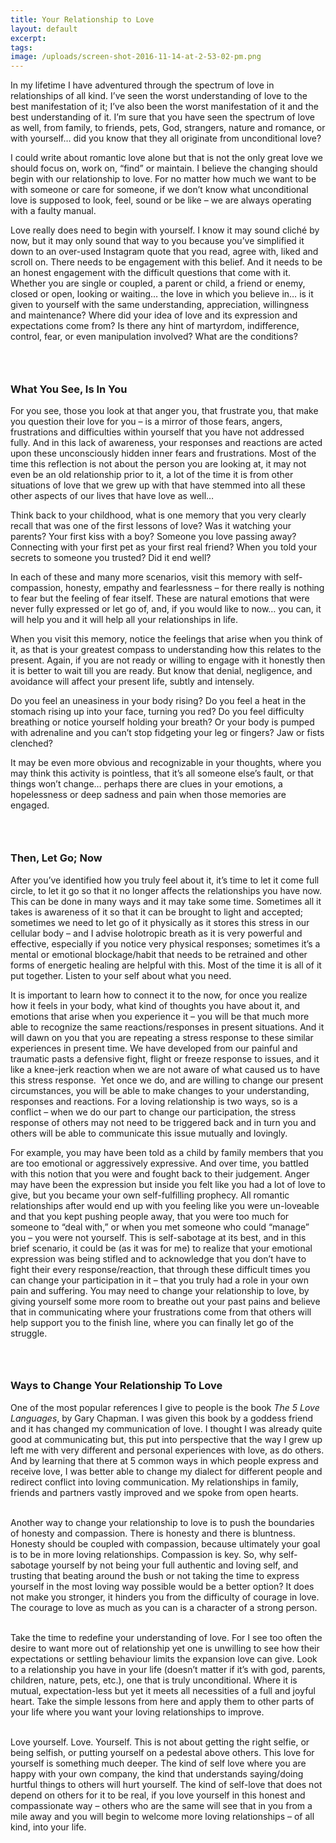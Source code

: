 ```yaml
---
title: Your Relationship to Love
layout: default
excerpt:
tags:
image: /uploads/screen-shot-2016-11-14-at-2-53-02-pm.png
---
```



In my lifetime I have adventured through the spectrum of love in relationships of all kind. I’ve seen the worst understanding of love to the best manifestation of it; I’ve also been the worst manifestation of it and the best understanding of it. I’m sure that you have seen the spectrum of love as well, from family, to friends, pets, God, strangers, nature and romance, or with yourself… did you know that they all originate from unconditional love?

I could write about romantic love alone but that is not the only great love we should focus on, work on, “find” or maintain. I believe the changing should begin with our relationship to love. For no matter how much we want to be with someone or care for someone, if we don’t know what unconditional love is supposed to look, feel, sound or be like – we are always operating with a faulty manual.

Love really does need to begin with yourself. I know it may sound clich&eacute; by now, but it may only sound that way to you because you’ve simplified it down to an over-used Instagram quote that you read, agree with, liked and scroll on. There needs to be engagement with this belief. And it needs to be an honest engagement with the difficult questions that come with it. Whether you are single or coupled, a parent or child, a friend or enemy, closed or open, looking or waiting… the love in which you believe in… is it given to yourself with the same understanding, appreciation, willingness and maintenance? Where did your idea of love and its expression and expectations come from? Is there any hint of martyrdom, indifference, control, fear, or even manipulation involved? What are the conditions?

### &nbsp;

### What You See, Is In You

For you see, those you look at that anger you, that frustrate you, that make you question their love for you – is a mirror of those fears, angers, frustrations and difficulties within yourself that you have not addressed fully. And in this lack of awareness, your responses and reactions are acted upon these unconsciously hidden inner fears and frustrations. Most of the time this reflection is not about the person you are looking at, it may not even be an old relationship prior to it, a lot of the time it is from other situations of love that we grew up with that have stemmed into all these other aspects of our lives that have love as well…

Think back to your childhood, what is one memory that you very clearly recall that was one of the first lessons of love? Was it watching your parents? Your first kiss with a boy? Someone you love passing away? Connecting with your first pet as your first real friend? When you told your secrets to someone you trusted? Did it end well?

In each of these and many more scenarios, visit this memory with self-compassion, honesty, empathy and fearlessness – for there really is nothing to fear but the feeling of fear itself. These are natural emotions that were never fully expressed or let go of, and, if you would like to now… you can, it will help you and it will help all your relationships in life.

When you visit this memory, notice the feelings that arise when you think of it, as that is your greatest compass to understanding how this relates to the present. Again, if you are not ready or willing to engage with it honestly then it is better to wait till you are ready. But know that denial, negligence, and avoidance will affect your present life, subtly and intensely.&nbsp;

Do you feel an uneasiness in your body rising? Do you feel a heat in the stomach rising up into your face, turning you red? Do you feel difficulty breathing or notice yourself holding your breath? Or your body is pumped with adrenaline and you can’t stop fidgeting your leg or fingers? Jaw or fists clenched?

It may be even more obvious and recognizable in your thoughts, where you may think this activity is pointless, that it’s all someone else’s fault, or that things won’t change… perhaps there are clues in your emotions, a hopelessness or deep sadness and pain when those memories are engaged.

### &nbsp;

### Then, Let Go; Now

After you’ve identified how you truly feel about it, it’s time to let it come full circle, to let it go so that it no longer affects the relationships you have now. This can be done in many ways and it may take some time. Sometimes all it takes is awareness of it so that it can be brought to light and accepted; sometimes we need to let go of it physically as it stores this stress in our cellular body – and I advise holotropic breath as it is very powerful and effective, especially if you notice very physical responses; sometimes it’s a mental or emotional blockage/habit that needs to be retrained and other forms of energetic healing are helpful with this. Most of the time it is all of it put together. Listen to your self about what you need.

It is important to learn how to connect it to the now, for once you realize how it feels in your body, what kind of thoughts you have about it, and emotions that arise when you experience it – you will be that much more able to recognize the same reactions/responses in present situations. And it will dawn on you that you are repeating a stress response to these similar experiences in present time. We have developed from our painful and traumatic pasts a defensive fight, flight or freeze response to issues, and it like a knee-jerk reaction when we are not aware of what caused us to have this stress response. &nbsp;Yet once we do, and are willing to change our present circumstances, you will be able to make changes to your understanding, responses and reactions. For a loving relationship is two ways, so is a conflict – when we do our part to change our participation, the stress response of others may not need to be triggered back and in turn you and others will be able to communicate this issue mutually and lovingly.

For example, you may have been told as a child by family members that you are too emotional or aggressively expressive. And over time, you battled with this notion that you were and fought back to their judgement. Anger may have been the expression but inside you felt like you had a lot of love to give, but you became your own self-fulfilling prophecy. All romantic relationships after would end up with you feeling like you were un-loveable and that you kept pushing people away, that you were too much for someone to “deal with,” or when you met someone who could “manage” you – you were not yourself. This is self-sabotage at its best, and in this brief scenario, it could be (as it was for me) to realize that your emotional expression was being stifled and to acknowledge that you don’t have to fight their every response/reaction, that through these difficult times you can change your participation in it – that you truly had a role in your own pain and suffering. You may need to change your relationship to love, by giving yourself some more room to breathe out your past pains and believe that in communicating where your frustrations come from that others will help support you to the finish line, where you can finally let go of the struggle.

### &nbsp;

### Ways to Change Your Relationship To Love

One of the most popular references I give to people is the book&nbsp;*The 5 Love Languages*, by Gary Chapman. I was given this book by a goddess friend and it has changed my communication of love. I thought I was already quite good at communicating but, this put into perspective that the way I grew up left me with very different and personal experiences with love, as do others. And by learning that there at 5 common ways in which people express and receive love, I was better able to change my dialect for different people and redirect conflict into loving communication. My relationships in family, friends and partners vastly improved and we spoke from open hearts.
<br>&nbsp;

Another way to change your relationship to love is to push the boundaries of honesty and compassion. There is honesty and there is bluntness. Honesty should be coupled with compassion, because ultimately your goal is to be in more loving relationships. Compassion is key. So, why self-sabotage yourself by not being your full authentic and loving self, and trusting that beating around the bush or not taking the time to express yourself in the most loving way possible would be a better option? It does not make you stronger, it hinders you from the difficulty of courage in love. The courage to love as much as you can is a character of a strong person.
<br>&nbsp;

Take the time to redefine your understanding of love. For I see too often the desire to want more out of relationship yet one is unwilling to see how their expectations or settling behaviour limits the expansion love can give. Look to a relationship you have in your life (doesn’t matter if it’s with god, parents, children, nature, pets, etc.), one that is truly unconditional. Where it is mutual, expectation-less but yet it meets all necessities of a full and joyful heart. Take the simple lessons from here and apply them to other parts of your life where you want your loving relationships to improve.
<br>&nbsp;

Love yourself. Love. Yourself. This is not about getting the right selfie, or being selfish, or putting yourself on a pedestal above others. This love for yourself is something much deeper. The kind of self love where you are happy with your own company, the kind that understands saying/doing hurtful things to others will hurt yourself. The kind of self-love that does not depend on others for it to be real, if you love yourself in this honest and compassionate way – others who are the same will see that in you from a mile away and you will begin to welcome more loving relationships – of all kind, into your life.&nbsp;